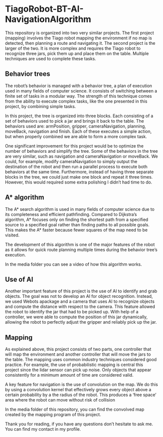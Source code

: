 # TiagoRobot-BT-AI-NavigationAlgorithm

This repository is organized into two very similar projects. The first project (mapping) involves the Tiago robot mapping the environment if no map is detected, then planning a route and navigating it. The second project is the larger of the two. It is more complex and requires the Tiago robot to recognize three jars, pick them up and place them on the table. Multiple techniques are used to complete these tasks.

## Behavior trees
The robot’s behavior is managed with a behavior tree, a plan of execution used in many fields of computer science. It consists of switching between a finite set of tasks in a modular way. The strength of this technique comes from the ability to execute complex tasks, like the one presented in this project, by combining simple tasks.

In this project, the tree is organized into three blocks. Each consisting of a set of behaviors used to pick a jar and brings it back to the table. The behaviors used are: armPosition, gripper, cameraNavigation, planning, moveBack, navigation and finish. Each of these executes a simple action, but when properly combined we are able to form a more complex task.

One significant improvement for this project would be to optimize the number of behaviors and simplify the tree. Some of the behaviors in the tree are very similar, such as navigation and cameraNavigation or moveBack. We could, for example, modify cameraNavigation to simply output the destination of the robot and then run a parallel process to execute both behaviors at the same time. Furthermore, instead of having three separate blocks in the tree, we could just make one block and repeat it three times. However, this would required some extra polishing I didn’t had time to do.


## A* algorithm
The A* search algorithm is used in many fields of computer science due to its completeness and efficient pathfinding. Compared to Dijkstra’s algorithm, A* focuses only on finding the shortest path from a specified source to a specified goal rather than finding paths to all possible goals. This makes the A* faster because fewer squares of the map need to be visited.

The development of this algorithm is one of the major features of the robot as it allows for quick route planning multiple times during the behavior tree’s execution. 

In the media folder you can see a video of how this algorithm works.



## Use of AI
Another important feature of this project is the use of AI to identify and grab objects. The goal was not to develop an AI for object recognition. Instead, we used Webots apackage and a camera that uses AI to recognize objects and compute the distance with respect to the camera. This feature allowed the robot to identify the jar that had to be picked up. With help of a controller, we were able to compute the position of this jar dynamically, allowing the robot to perfectly adjust the gripper and reliably pick up the jar.



## Mapping
As explained above, this project consists of two parts, one controller that will map the environment and another controller that will move the jars to the table. The mapping uses common industry techniques considered good practice. For example, the use of probabilistic mapping is central this project since the lidar sensor can pick up noise. Only objects that appear consistently for a minimum amount of time are considered valid.

A key feature for navigation is the use of convolution on the map. We do this by using a convolution kernel that effectively grows every object above a certain probability by a the radius of the robot. This produces a ‘free space’ area where the robot can move without risk of collision

In the media folder of this repository, you can find the convolved map created by the mapping program of this project.


Thank you for reading, if you have any questions don’t hesitate to ask me. You can find my contact in my profile.






